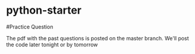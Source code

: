 # python-starter

#Practice Question

The pdf with the past questions is posted on the master branch. We'll post the code later tonight or by tomorrow 


